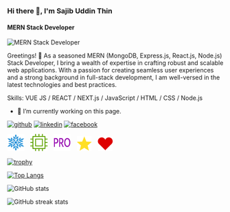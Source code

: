 ### Hi there 👋, I'm Sajib Uddin Thin
#### MERN Stack Developer 
![MERN Stack Developer ](https://avatars.githubusercontent.com/u/108615479?v=4)

Greetings! 👋 As a seasoned MERN (MongoDB, Express.js, React.js, Node.js) Stack Developer, I bring a wealth of expertise in crafting robust and scalable web applications. With a passion for creating seamless user experiences and a strong background in full-stack development, I am well-versed in the latest technologies and best practices.

Skills: VUE JS / REACT  /  NEXT.js / JavaScript / HTML / CSS / Node.js

- 🔭 I’m currently working on this page. 


[<img src='https://cdn.jsdelivr.net/npm/simple-icons@3.0.1/icons/github.svg' alt='github' height='40'>](https://github.com/sajibuddintuhin)  [<img src='https://cdn.jsdelivr.net/npm/simple-icons@3.0.1/icons/linkedin.svg' alt='linkedin' height='40'>](https://www.linkedin.com/in/sajibuddintuhin/)  [<img src='https://cdn.jsdelivr.net/npm/simple-icons@3.0.1/icons/facebook.svg' alt='facebook' height='40'>](https://www.facebook.com/sajibuddintuhin)  

<a href='https://archiveprogram.github.com/'><img src='https://raw.githubusercontent.com/acervenky/animated-github-badges/master/assets/acbadge.gif' width='40' height='40'></a> <a href='https://docs.github.com/en/developers'><img src='https://raw.githubusercontent.com/acervenky/animated-github-badges/master/assets/devbadge.gif' width='40' height='40'></a> <a href='https://github.com/pricing'><img src='https://raw.githubusercontent.com/acervenky/animated-github-badges/master/assets/pro.gif' width='40' height='40'></a> <a href='https://stars.github.com/'><img src='https://raw.githubusercontent.com/acervenky/animated-github-badges/master/assets/starbadge.gif' width='35' height='35'></a> <a href='https://docs.github.com/en/github/supporting-the-open-source-community-with-github-sponsors'><img src='https://raw.githubusercontent.com/acervenky/animated-github-badges/master/assets/sponsorbadge.gif' width='35' height='35'></a> 

[![trophy](https://github-profile-trophy.vercel.app/?username=sajibuddintuhin)](https://github.com/ryo-ma/github-profile-trophy)

[![Top Langs](https://github-readme-stats.vercel.app/api/top-langs/?username=sajibuddintuhin)](https://github.com/anuraghazra/github-readme-stats)

![GitHub stats](https://github-readme-stats.vercel.app/api?username=sajibuddintuhin&show_icons=true)  

![GitHub streak stats](https://streak-stats.demolab.com/?user=sajibuddintuhin)  


